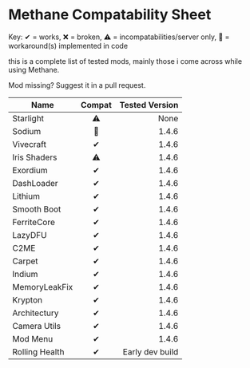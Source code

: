 # Methane Compatability Sheet
Key: ✔ = works, ❌ = broken, ⚠ = incompatabilities/server only, 🔧 = workaround(s) implemented in code

this is a complete list of tested mods, mainly those i come across while using Methane.

Mod missing? Suggest it in a pull request.

| Name | Compat | Tested Version |
|------|:------:|--------:|
Starlight|⚠|None
Sodium|🔧|1.4.6
Vivecraft|✔|1.4.6
Iris Shaders|⚠|1.4.6
Exordium|✔|1.4.6
DashLoader|✔|1.4.6
Lithium|✔|1.4.6
Smooth Boot|✔|1.4.6
FerriteCore|✔|1.4.6
LazyDFU|✔|1.4.6
C2ME|✔|1.4.6
Carpet|✔|1.4.6
Indium|✔|1.4.6
MemoryLeakFix|✔|1.4.6
Krypton|✔|1.4.6
Architectury|✔|1.4.6
Camera Utils|✔|1.4.6
Mod Menu|✔|1.4.6
Rolling Health|✔|Early dev build
